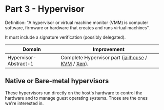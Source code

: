 # Part 3 - Hypervisor

Definition: "A hypervisor or virtual machine monitor (VMM) is computer software,
firmware or hardware that creates and runs virtual machines".

It must include a signature verification (possibly delegated).

<!-- section-todo -->

Domain                | Improvement
--------------------- | ---------------------------------------------------------------------------------------------------------------------------------------------------------------------
Hypervisor-Abstract-1 | Complete Hypervisor part ([jailhouse](https://github.com/siemens/jailhouse) / [KVM](https://www.linux-kvm.org/page/Main_Page) / [Xen](https://www.xenproject.org/developers/teams/embedded-and-automotive.html)).

<!-- end-section-todo -->

## Native or Bare-metal hypervisors

These hypervisors run directly on the host's hardware to control the hardware and to manage guest operating systems. Those are the ones we're interested in.
